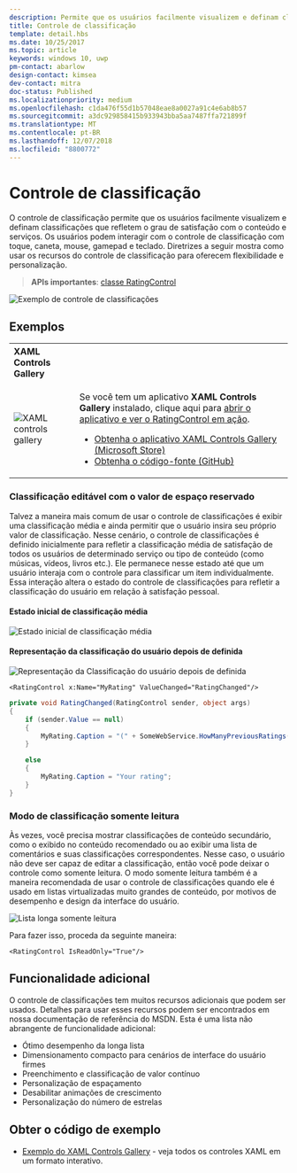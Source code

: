 ```yaml
---
description: Permite que os usuários facilmente visualizem e definam classificações que refletem o grau de satisfação com o conteúdo e serviços.
title: Controle de classificação
template: detail.hbs
ms.date: 10/25/2017
ms.topic: article
keywords: windows 10, uwp
pm-contact: abarlow
design-contact: kimsea
dev-contact: mitra
doc-status: Published
ms.localizationpriority: medium
ms.openlocfilehash: c1da476f55d1b57048eae8a0027a91c4e6ab8b57
ms.sourcegitcommit: a3dc929858415b933943bba5aa7487ffa721899f
ms.translationtype: MT
ms.contentlocale: pt-BR
ms.lasthandoff: 12/07/2018
ms.locfileid: "8800772"
---
```

# <a name="rating-control"></a>Controle de classificação

O controle de classificação permite que os usuários facilmente visualizem e definam classificações que refletem o grau de satisfação com o conteúdo e serviços. Os usuários podem interagir com o controle de classificação com toque, caneta, mouse, gamepad e teclado. Diretrizes a seguir mostra como usar os recursos do controle de classificação para oferecem flexibilidade e personalização.

> **APIs importantes**: [classe RatingControl](https://docs.microsoft.com/uwp/api/windows.ui.xaml.controls.ratingcontrol)

![Exemplo de controle de classificações](images/rating_rs2_doc_ratings_intro.png)

## <a name="examples"></a>Exemplos

<table>
<th align="left">XAML Controls Gallery<th>
<tr>
<td><img src="images/xaml-controls-gallery-sm.png" alt="XAML controls gallery"></img></td>
<td>
    <p>Se você tem um aplicativo <strong style="font-weight: semi-bold">XAML Controls Gallery</strong> instalado, clique aqui para <a href="xamlcontrolsgallery:/item/RatingControl">abrir o aplicativo e ver o RatingControl em ação</a>.</p>
    <ul>
    <li><a href="https://www.microsoft.com/store/productId/9MSVH128X2ZT">Obtenha o aplicativo XAML Controls Gallery (Microsoft Store)</a></li>
    <li><a href="https://github.com/Microsoft/Windows-universal-samples/tree/master/Samples/XamlUIBasics">Obtenha o código-fonte (GitHub)</a></li>
    </ul>
</td>
</tr>
</table>

### <a name="editable-rating-with-placeholder-value"></a>Classificação editável com o valor de espaço reservado

Talvez a maneira mais comum de usar o controle de classificações é exibir uma classificação média e ainda permitir que o usuário insira seu próprio valor de classificação. Nesse cenário, o controle de classificações é definido inicialmente para refletir a classificação média de satisfação de todos os usuários de determinado serviço ou tipo de conteúdo (como músicas, vídeos, livros etc.). Ele permanece nesse estado até que um usuário interaja com o controle para classificar um item individualmente. Essa interação altera o estado do controle de classificações para refletir a classificação do usuário em relação à satisfação pessoal.

#### <a name="initial-average-rating-state"></a>Estado inicial de classificação média
![Estado inicial de classificação média](images/rating_rs2_doc_movie_aggregate.png)

#### <a name="representation-of-user-rating-once-set"></a>Representação da classificação do usuário depois de definida

![Representação da Classificação do usuário depois de definida](images/rating_rs2_doc_movie_user.png)

```XAML
<RatingControl x:Name="MyRating" ValueChanged="RatingChanged"/>
```

```csharp
private void RatingChanged(RatingControl sender, object args)
{
    if (sender.Value == null)
    {
        MyRating.Caption = "(" + SomeWebService.HowManyPreviousRatings() + ")";
    }

    else
    {
        MyRating.Caption = "Your rating";
    }
}
```

### <a name="read-only-rating-mode"></a>Modo de classificação somente leitura

Às vezes, você precisa mostrar classificações de conteúdo secundário, como o exibido no conteúdo recomendado ou ao exibir uma lista de comentários e suas classificações correspondentes. Nesse caso, o usuário não deve ser capaz de editar a classificação, então você pode deixar o controle como somente leitura.
O modo somente leitura também é a maneira recomendada de usar o controle de classificações quando ele é usado em listas virtualizadas muito grandes de conteúdo, por motivos de desempenho e design da interface do usuário.

![Lista longa somente leitura](images/rating_rs2_doc_reviews.png)

Para fazer isso, proceda da seguinte maneira:

```XAML
<RatingControl IsReadOnly="True"/>
```

## <a name="additional-functionality"></a>Funcionalidade adicional

O controle de classificações tem muitos recursos adicionais que podem ser usados. Detalhes para usar esses recursos podem ser encontrados em nossa documentação de referência do MSDN.
Esta é uma lista não abrangente de funcionalidade adicional:
-   Ótimo desempenho da longa lista
-   Dimensionamento compacto para cenários de interface do usuário firmes
-   Preenchimento e classificação de valor contínuo
-   Personalização de espaçamento
-   Desabilitar animações de crescimento
-   Personalização do número de estrelas

## <a name="get-the-sample-code"></a>Obter o código de exemplo

- [Exemplo do XAML Controls Gallery](https://github.com/Microsoft/Windows-universal-samples/tree/master/Samples/XamlUIBasics) - veja todos os controles XAML em um formato interativo.